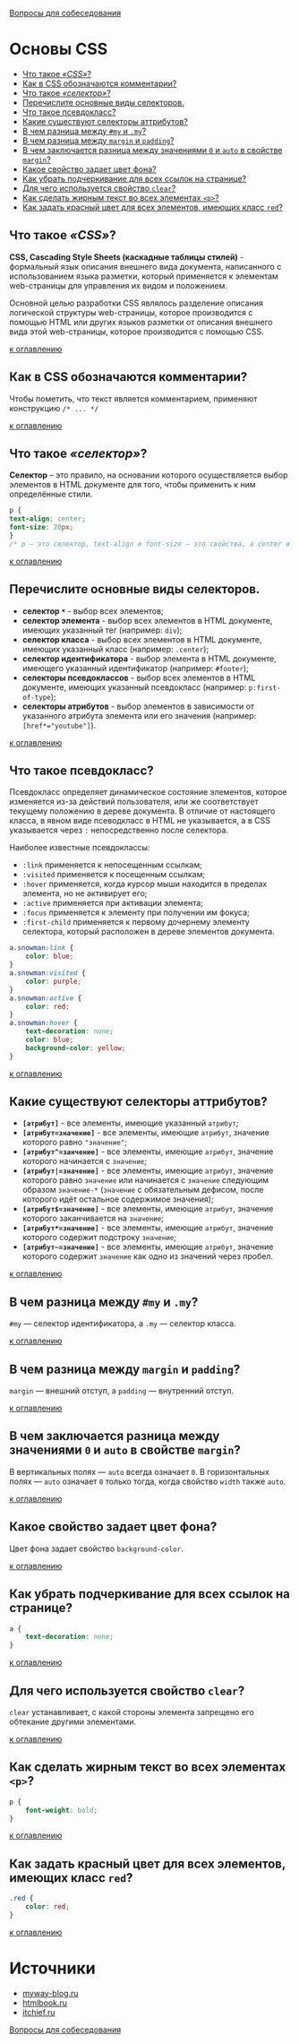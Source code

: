 [Вопросы для собеседования](README.md)

# Основы CSS
+ [Что такое _«CSS»_?](#Что-такое-css)
+ [Как в CSS обозначаются комментарии?](#Как-в-css-обозначаются-комментарии)
+ [Что такое _«селектор»_?](#Что-такое-селектор)
+ [Перечислите основные виды селекторов.](#Перечислите-основные-виды-селекторов)
+ [Что такое псевдокласс?](#Что-такое-псевдокласс)
+ [Какие существуют селекторы аттрибутов?](#Какие-существуют-селекторы-аттрибутов)
+ [В чем разница между `#my` и `.my`?](#В-чем-разница-между-my-и-my)
+ [В чем разница между `margin` и `padding`?](#В-чем-разница-между-margin-и-padding)
+ [В чем заключается разница между значениями `0` и `auto` в свойстве `margin`?](#В-чем-заключается-разница-между-значениями-0-и-auto-в-свойстве-margin)
+ [Какое свойство задает цвет фона?](#Какое-свойство-задает-цвет-фона)
+ [Как убрать подчеркивание для всех ссылок на странице?](#Как-убрать-подчеркивание-для-всех-ссылок-на-странице)
+ [Для чего используется свойство `clear`?](#Для-чего-используется-свойство-clear)
+ [Как сделать жирным текст во всех элементах `<p>`?](#Как-сделать-жирным-текст-во-всех-элементах-p)
+ [Как задать красный цвет для всех элементов, имеющих класс `red`?](#Как-задать-красный-цвет-для-всех-элементов-имеющих-класс-red)

## Что такое _«CSS»_?
__CSS, Cascading Style Sheets (каскадные таблицы стилей)__ - формальный язык описания внешнего вида документа, написанного с использованием языка разметки, который применяется к элементам web-страницы для управления их видом и положением.

Основной целью разработки CSS являлось разделение описания логической структуры web-страницы, которое производится с помощью HTML или других языков разметки от описания внешнего вида этой web-страницы, которое производится с помощью CSS. 

[к оглавлению](#Основы-css)

## Как в CSS обозначаются комментарии?
Чтобы пометить, что текст является комментарием, применяют конструкцию `/* ... */`

[к оглавлению](#Основы-css)

## Что такое _«селектор»_?
__Селектор__ – это правило, на основании которого осуществляется выбор элементов в HTML документе для того, чтобы применить к ним определённые стили.

```css
p {
text-align: center;
font-size: 20px;
}
/* p – это селектор, text-align и font-size – это свойства, а center и 20px – значения. */
```

[к оглавлению](#Основы-css)

## Перечислите основные виды селекторов.

+ __селектор `*`__ - выбор всех элементов;
+ __селектор элемента__ - выбор всех элементов в HTML документе, имеющих указанный тег (например: `div`);
+ __селектор класса__ - выбор всех элементов в HTML документе, имеющих указанный класс (например: `.center`);
+ __селектор идентификатора__ - выбор элемента в HTML документе, имеющего указанный идентификатор (например: `#footer`);
+ __селекторы псевдоклассов__ - выбор всех элементов в HTML документе, имеющих указанный псевдокласс (например: `p:first-of-type`);
+ __селекторы атрибутов__ - выбор элементов в зависимости от указанного атрибута элемента или его значения (например: `[href*="youtube"]`).

[к оглавлению](#Основы-css)

## Что такое псевдокласс?
Псевдокласс определяет динамическое состояние элементов, которое изменяется из-за действий пользователя, или же соответствует текущему положению в дереве документа. В отличие от настоящего класса, в явном виде псеводкласс в HTML не указывается, а в CSS указывается через `:` непосредственно после селектора.

Наиболее известные псевдоклассы:

+ `:link` применяется к непосещенным ссылкам;
+ `:visited` применяется к посещенным ссылкам;
+ `:hover` применяется, когда курсор мыши находится в пределах элемента, но не активирует его;
+ `:active` применяется при активации элемента;
+ `:focus` применяется к элементу при получении им фокуса;
+ `:first-child` применяется к первому дочернему элементу селектора, который расположен в дереве элементов документа.

```css
a.snowman:link {
    color: blue;
}
a.snowman:visited {
    color: purple;
}
a.snowman:active {
    color: red;
}
a.snowman:hover {
    text-decoration: none;
    color: blue;
    background-color: yellow;
}
```

[к оглавлению](#Основы-css)

## Какие существуют селекторы аттрибутов?
+ __`[атрибут]`__ - все элементы, имеющие указанный `атрибут`;
+ __`[атрибут=значение]`__ - все элементы, имеющие `атрибут`, значение которого равно `"значение"`;
+ __`[атрибут^=занчение]`__ - все элементы, имеющие `атрибут`, значение которого начинается с `значение`; 
+ __`[атрибут|=значение]`__ - все элементы, имеющие `атрибут`, значение которого равно `значение` или начинается с `значение` следующим образом `значение-*` (`значение` с обязательным дефисом, после которого идёт остальное содержимое значения);
+ __`[атрибут$=значение]`__ - все элементы, имеющие `атрибут`, значение которого заканчивается на `значение`;
+ __`[атрибут*=значение]`__ - все элементы, имеющие `атрибут`, значение которого содержит подстроку `значение`;
+ __`[атрибут~=значение]`__ - все элементы, имеющие `атрибут`, значение которого содержит `значение` как одно из значений через пробел.

[к оглавлению](#Основы-css)

## В чем разница между `#my` и `.my`?
`#my` — селектор идентификатора, а `.my` — селектор класса.

[к оглавлению](#Основы-css)

## В чем разница между `margin` и `padding`?
`margin` — внешний отступ, а `padding` — внутренний отступ.

[к оглавлению](#Основы-css)

## В чем заключается разница между значениями `0` и `auto` в свойстве `margin`?
В вертикальных полях — `auto` всегда означает `0`. В горизонтальных полях — `auto` означает `0` только тогда, когда свойство `width` также `auto`.

[к оглавлению](#Основы-css)

## Какое свойство задает цвет фона?
Цвет фона задает свойство `background-color`.

[к оглавлению](#Основы-css)

## Как убрать подчеркивание для всех ссылок на странице?
```css
a {
    text-decoration: none;
}
```

[к оглавлению](#Основы-css)

## Для чего используется свойство `clear`?
`clear` устанавливает, с какой стороны элемента запрещено его обтекание другими элементами.

[к оглавлению](#Основы-css)

## Как сделать жирным текст во всех элементах `<p>`?
```css
p {
    font-weight: bold;
}
```

[к оглавлению](#Основы-css)

## Как задать красный цвет для всех элементов, имеющих класс `red`?
```css
.red {
    color: red;
}
```

[к оглавлению](#Основы-css)

# Источники
+ [myway-blog.ru](http://myway-blog.ru/interview-frontend-web-programmer/)
+ [htmlbook.ru](http://stepbystep.htmlbook.ru/?id=43)
+ [itchief.ru](https://itchief.ru/lessons/html-and-css/css-selectors)

[Вопросы для собеседования](README.md)
